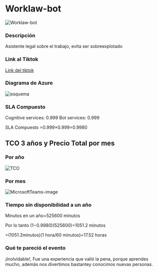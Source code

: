 # Worklaw-bot
![Worklaw-bot](https://user-images.githubusercontent.com/86934275/127770646-16c7520b-4cfe-4a01-a8b6-538aa9ef59cb.png)


### Descripción
Asistente legal sobre el trabajo, evita ser sobreexplotado

### Link al Tiktok
[Link del tiktok](https://vm.tiktok.com/ZMd3Jo9Bn/)

### Diagrama de Azure
![esquema](https://user-images.githubusercontent.com/86934275/127771518-81e9c76d-2bb1-4819-a6dd-99f12f8ce4e5.png)


### SLA Compuesto
Cognitive services: 0.999
Bot services: 0.999

SLA Compuesto =0.999×0.999=0.9980


## TCO 3 años y Precio Total por mes
### Por año


![TCO](https://user-images.githubusercontent.com/86934275/127770824-1d4b3afb-2fc3-40b1-ab50-1f4900d03900.png)


### Por mes

![MicrosoftTeams-image](https://user-images.githubusercontent.com/86934275/127776393-c13e5be1-3ee0-4498-a17e-9ebe19b62663.png)

### Tiempo sin disponibilidad a un año

Minutos en un año=525600 minutos
 
Por lo tanto (1−0.9980)(525600)=1051.2 minutos
 
=(1051.2minutos)(1 hora/60 minutos)=17.52 horas

### Qué te pareció el evento
¡Inolvidable!, Fue una experiencia que valió la pena, porque aprendes mucho, además nos divertimos bastantey conocimos nuevas personas.
